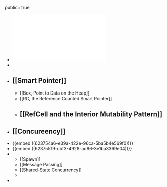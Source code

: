 public:: true

- ![The_Rust_Programming_Language_1647766604099_0.pdf](../assets/The_Rust_Programming_Language_1647766604099_0_1647767150563_0.pdf)
-
- ## [[Smart Pointer]]
	- [[Box<T>, Point to Data on the Heap]]
	- [[RC<T>, the Reference Counted Smart Pointer]]
	- [[RefCell<T> and the Interior Mutability Pattern]]
		-
- ## [[Concureency]]
- {{embed ((623754a6-e39a-422e-96ca-5ba5b4e569f0))}}
- {{embed ((62375519-cbf3-4928-ad96-3e1ba3369e04))}}
-
	- [[Spawn]]
	- [[Message Passing]]
	- [[Shared-State Concurrency]]
	-
-